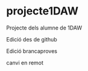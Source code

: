 # projecte1DAW

Projecte dels alumne de 1DAW

Edició des de github

Edició brancaproves

canvi en remot
